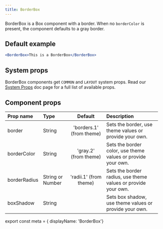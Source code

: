 ```yaml
---
title: BorderBox
---
```



BorderBox is a Box component with a border. When no `borderColor` is present, the component defaults to a gray border.

## Default example

```.jsx
<BorderBox>This is a BorderBox</BorderBox>
```

## System props

BorderBox components get `COMMON` and `LAYOUT` system props. Read our [System Props](/components/docs/system-props) doc page for a full list of available props.

## Component props

| Prop name | Type | Default | Description |
| :- | :- | :-: | :- |
| border | String | 'borders.1' (from theme) | Sets the border, use theme values or provide your own. |
| borderColor | String | 'gray.2' (from theme) | Sets the border color, use theme values or provide your own. |
| borderRadius | String or Number| 'radii.1' (from theme)| Sets the border radius, use theme values or provide your own. |
| boxShadow | String | | Sets box shadow, use theme values or provide your own. |

export const meta = { displayName: 'BorderBox'}
